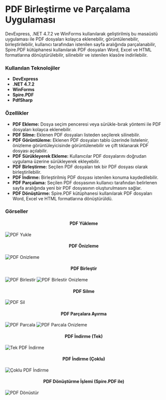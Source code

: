 <h1>PDF Birleştirme ve Parçalama Uygulaması</h1>

<p>DevExpress, .NET 4.7.2 ve WinForms kullanılarak geliştirilmiş bu masaüstü uygulaması ile PDF dosyaları kolayca eklenebilir, görüntülenebilir, birleştirilebilir, kullanıcı tarafından istenilen sayfa aralığında parçalanabilir, Spire.PDF kütüphanesi kullanılarak PDF dosyaları Word, Excel ve HTML formatlarına dönüştürülebilir, silinebilir ve istenilen klasöre indirilebilir.</p>

<h3>Kullanılan Teknolojiler</h3>
<ul>
  <li><b>DevExpress</b></li>
  <li><b>.NET 4.7.2</b></li>
  <li><b>WinForms</b></li>
  <li><b>Spire.PDF</b></li>
  <li><b>PdfSharp</b></li>
</ul>

<h3>Özellikler</h3>
<ul>
  <li><b>PDF Ekleme:</b> Dosya seçim penceresi veya sürükle-bırak yöntemi ile PDF dosyaları kolayca eklenebilir.</li>
  <li><b>PDF Silme:</b> Eklenen PDF dosyaları listeden seçilerek silinebilir.</li>
  <li><b>PDF Görüntüleme:</b> Eklenen PDF dosyaları tablo üzerinde listelenir, önizleme görüntüleyicisinde görüntülenebilir ve çift tıklanarak PDF dosyası açılabilir.</li>
  <li><b>PDF Sürükleyerek Ekleme:</b> Kullanıcılar PDF dosyalarını doğrudan uygulama üzerine sürükleyerek ekleyebilir.</li>
  <li><b>PDF Birleştirme:</b> Seçilen PDF dosyaları tek bir PDF dosyası olarak birleştirilebilir.</li>
  <li><b>PDF İndirme:</b> Birleştirilmiş PDF dosyası istenilen konuma kaydedilebilir.</li>
  <li><b>PDF Parçalama:</b> Seçilen PDF dosyasının kullanıcı tarafından belirlenen sayfa aralığında yeni bir PDF dosyasının oluşturulmasını sağlar.</li>
  <li><b>PDF Dönüştürme:</b> Spire.PDF kütüphanesi kullanılarak PDF dosyaları Word, Excel ve HTML formatlarına dönüştürüldü.</li>
</ul>

<h3>Görseller</h3>
<h4 align="center">PDF Yükleme</h4>
<img src="https://github.com/user-attachments/assets/f35979fd-a438-485b-92bc-950e6502838b" alt="PDF Yukle">
<h4  align="center">PDF Önizleme</h4>
<img src="https://github.com/user-attachments/assets/ad6d5f47-03cf-4b6c-826c-ab670c8767bf" alt="PDF Onizleme">
<h4  align="center">PDF Birleştir</h4>
<img src="https://github.com/user-attachments/assets/9e3c54e6-3b66-420b-ab56-d47f0c177175" alt="PDF Birlestir">
<img src="https://github.com/user-attachments/assets/6a12ed45-53cd-4ea9-a1fe-ad958f3ab1b9" alt="PDF Birlestir Onizleme">
<h4  align="center">PDF Silme</h4>
<img src="https://github.com/user-attachments/assets/8cc421ad-b3c2-4f7e-b520-1f976e71ecce" alt="PDF Sil">
<h4  align="center">PDF Parçalara Ayırma</h4>
<img src="https://github.com/user-attachments/assets/d183b186-a60e-4f7f-ad4b-0e4224837fd3" alt="PDF Parcala">
<img src="https://github.com/user-attachments/assets/b00d09a3-59dc-40e1-8f24-122fd4724df9" alt="PDF Parcala Onizleme">
<h4  align="center">PDF İndirme (Tek)</h4>
<img src="https://github.com/user-attachments/assets/480dabf9-e335-46f8-a9eb-f7e912693d4a" alt="Tek PDF İndirme">
<h4  align="center">PDF İndirme (Çoklu)</h4>
<img src="https://github.com/user-attachments/assets/ff0809d8-81f3-48d8-ab53-df6ff2d232bc" alt="Çoklu PDF İndirme">
<h4  align="center">PDF Dönüştürme İşlemi (Spire.PDF ile)</h4>
<img src="https://github.com/user-attachments/assets/0143b4b4-9ae1-4c7c-bc73-f1bdb78c43ee" alt="PDF Dönüstür">
